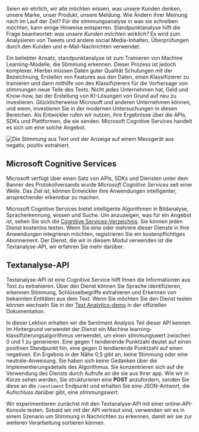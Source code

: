 Seien wir ehrlich, wir alle möchten wissen, was unsere Kunden denken, unsere Marke, unser Produkt, unsere Meldung. Wie Ändern ihrer Meinung nach im Lauf der Zeit? Für die stimmungsanalyse in was sie schreiben möchten, kann einige Hinweise entsperren. Standpunktanalyse hilft die Frage beantwortet: *was unsere Kunden möchten wirklich?* Es wird zum Analysieren von Tweets und andere social Media-Inhalten, Überprüfungen durch den Kunden und e-Mail-Nachrichten verwendet.

 Ein beliebter Ansatz, standpunktanalyse ist zum Trainieren von Machine Learning-Modelle, die Stimmung erkennen. Dieser Prozess ist jedoch komplexer. Hierbei müssen Daten guter Qualität Schulungen mit der Bezeichnung, Erstellen von Features aus den Daten, einen Klassifizierer zu trainieren und dann mithilfe von des Klassifizierers für die Vorhersage von stimmungen neue Teile des Texts. Nicht jedes Unternehmen hat, Geld und Know-how, bei der Erstellung von KI-Lösungen von Grund auf neu zu investieren. Glücklicherweise Microsoft und anderen Unternehmen können, und wenn, investieren Sie in der modernen Untersuchungen in diesen Bereichen. Als Entwickler rufen wir nutzen, ihre Ergebnisse über die APIs, SDKs und Plattformen, die sie senden. Microsoft Cognitive Services handelt es sich um eine solche Angebot.

![Die Stimmung aus Text und der Anzeige auf einem Messgerät aus negativ, positiv extrahiert.](../media/sentiment-analysis.png)

## <a name="microsoft-cognitive-services"></a>Microsoft Cognitive Services

Microsoft verfügt über einen Satz von APIs, SDKs und Diensten unter dem Banner des Protokollversands wurde *Microsoft Cognitive Services* seit einer Weile. Das Ziel ist, können Entwickler ihre Anwendungen intelligenter, ansprechender erkennbar zu machen.

Microsoft Cognitive Services bietet intelligente Algorithmen in Bildanalyse, Spracherkennung, wissen und Suche. Um anzuzeigen, was für ein Angebot ist, sehen Sie sich die [Cognitive Services-Verzeichnis](https://azure.microsoft.com/services/cognitive-services/directory/). Sie können jeden Dienst kostenlos testen. Wenn Sie eine oder mehrere dieser Dienste in Ihre Anwendungen integrieren möchten, registrieren Sie ein kostenpflichtiges Abonnement. Der Dienst, die wir in diesem Modul verwenden ist die Textanalyse-API, wir erfahren Sie mehr darüber.

## <a name="text-analytics-api"></a>Textanalyse-API

Textanalyse-API ist eine Cognitive Service hilft Ihnen die Informationen aus Text zu extrahieren.  Über den Dienst können Sie Sprache identifizieren, erkennen Stimmung, Schlüsselbegriffe extrahieren und Erkennen von bekannten Entitäten aus dem Text. Wenn Sie möchten Sie den Dienst testen können wechseln Sie in der [Text Analytics-demo](https://azure.microsoft.com/services/cognitive-services/text-analytics/) in der offiziellen Dokumentation.

In dieser Lektion erhalten wir die Sentiment Analysis Teil dieser API kennen. Im Hintergrund verwendet der Dienst ein Machine learning-klassifizierungsalgorithmus verwendet, um einen stimmungswert zwischen 0 und 1 zu generieren.  Eine gegen 1 tendierende Punktzahl deutet auf einen positiven Standpunkt hin, eine gegen 0 tendierende Punktzahl auf einen negativen. Ein Ergebnis in der Nähe 0,5 gibt an, keine Stimmung oder eine neutrale-Anweisung. Sie haben sich keine Gedanken über die Implementierungsdetails des Algorithmus. Sie konzentrieren sich auf die Verwendung des Diensts durch Aufrufe an die sie aus Ihrer app.  Wie wir in Kürze sehen werden, Sie strukturieren eine **POST** anzufordern, senden Sie diese an die `/sentiment` Endpunkt und erhalten Sie eine JSON-Antwort, die Aufschluss darüber gibt, eine *stimmungswert*.

Wir experimentieren zunächst mit den Textanalyse-API mit einer online-API-Konsole testen. Sobald wir mit der API vertraut sind, verwenden wir es in einem Szenario um Stimmung in Nachrichten zu erkennen, damit wir sie zur weiteren Verarbeitung sortieren können.